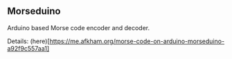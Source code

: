 ## Morseduino

Arduino based Morse code encoder and decoder.

Details: (here)[https://me.afkham.org/morse-code-on-arduino-morseduino-a92f9c557aa1]